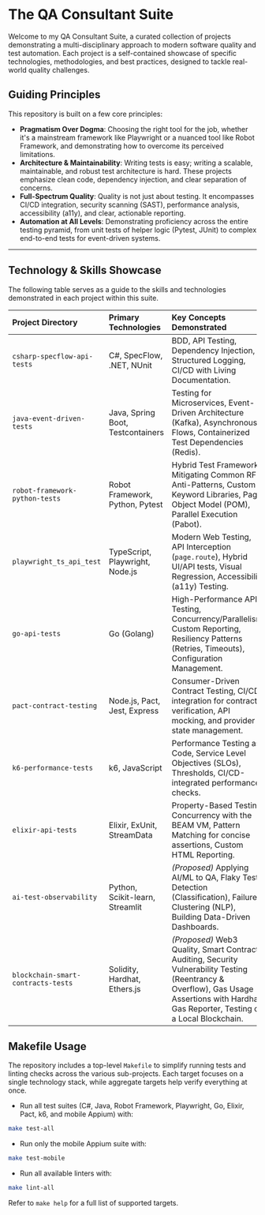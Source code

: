 # The QA Consultant Suite

Welcome to my QA Consultant Suite, a curated collection of projects demonstrating a multi-disciplinary approach to modern software quality and test automation. Each project is a self-contained showcase of specific technologies, methodologies, and best practices, designed to tackle real-world quality challenges.

## Guiding Principles

This repository is built on a few core principles:

-   **Pragmatism Over Dogma**: Choosing the right tool for the job, whether it's a mainstream framework like Playwright or a nuanced tool like Robot Framework, and demonstrating how to overcome its perceived limitations.
-   **Architecture & Maintainability**: Writing tests is easy; writing a scalable, maintainable, and robust test architecture is hard. These projects emphasize clean code, dependency injection, and clear separation of concerns.
-   **Full-Spectrum Quality**: Quality is not just about testing. It encompasses CI/CD integration, security scanning (SAST), performance analysis, accessibility (a11y), and clear, actionable reporting.
-   **Automation at All Levels**: Demonstrating proficiency across the entire testing pyramid, from unit tests of helper logic (Pytest, JUnit) to complex end-to-end tests for event-driven systems.

---

## Technology & Skills Showcase

The following table serves as a guide to the skills and technologies demonstrated in each project within this suite.

| Project Directory                                           | Primary Technologies                    | Key Concepts Demonstrated                                                                                                                   |
| :---------------------------------------------------------- | :-------------------------------------- | :------------------------------------------------------------------------------------------------------------------------------------------ |
| `csharp-specflow-api-tests`                | C#, SpecFlow, .NET, NUnit               | BDD, API Testing, Dependency Injection, Structured Logging, CI/CD with Living Documentation.                                    |
| `java-event-driven-tests`                      | Java, Spring Boot, Testcontainers       | Testing for Microservices, Event-Driven Architecture (Kafka), Asynchronous Flows, Containerized Test Dependencies (Redis).        |
| `robot-framework-python-tests`               | Robot Framework, Python, Pytest         | Hybrid Test Frameworks, Mitigating Common RF Anti-Patterns, Custom Keyword Libraries, Page Object Model (POM), Parallel Execution (Pabot). |
| `playwright_ts_api_test`                | TypeScript, Playwright, Node.js | Modern Web Testing, API Interception (`page.route`), Hybrid UI/API tests, Visual Regression, Accessibility (a11y) Testing.  |
| `go-api-tests`                                   | Go (Golang)                             | High-Performance API Testing, Concurrency/Parallelism, Custom Reporting, Resiliency Patterns (Retries, Timeouts), Configuration Management. |
| `pact-contract-testing`                    | Node.js, Pact, Jest, Express       | Consumer-Driven Contract Testing, CI/CD integration for contract verification, API mocking, and provider state management.          |
| `k6-performance-tests`                          | k6, JavaScript                          | Performance Testing as Code, Service Level Objectives (SLOs), Thresholds, CI/CD-integrated performance checks.                   |
| `elixir-api-tests`                                 | Elixir, ExUnit, StreamData | Property-Based Testing, Concurrency with the BEAM VM, Pattern Matching for concise assertions, Custom HTML Reporting. |
| `ai-test-observability`                             | Python, Scikit-learn, Streamlit         | *(Proposed)* Applying AI/ML to QA, Flaky Test Detection (Classification), Failure Clustering (NLP), Building Data-Driven Dashboards.       |
| `blockchain-smart-contracts-tests` | Solidity, Hardhat, Ethers.js            | *(Proposed)* Web3 Quality, Smart Contract Auditing, Security Vulnerability Testing (Reentrancy & Overflow), Gas Usage Assertions with Hardhat Gas Reporter, Testing on a Local Blockchain. |

## Makefile Usage

The repository includes a top-level `Makefile` to simplify running tests and
linting checks across the various sub-projects. Each target focuses on a single
technology stack, while aggregate targets help verify everything at once.

- Run all test suites (C#, Java, Robot Framework, Playwright, Go, Elixir, Pact, k6, and mobile Appium) with:

```bash
make test-all
```

- Run only the mobile Appium suite with:

```bash
make test-mobile
```

- Run all available linters with:

```bash
make lint-all
```

Refer to `make help` for a full list of supported targets.
